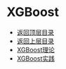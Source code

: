# XGBoost

* [返回顶层目录](../../../SUMMARY.md)
* [返回上层目录](../ensemble-learning.md)
* [XGBoost理论](XGBoost-theory.md)
* [XGBoost实践](XGBoost-practice.md)

